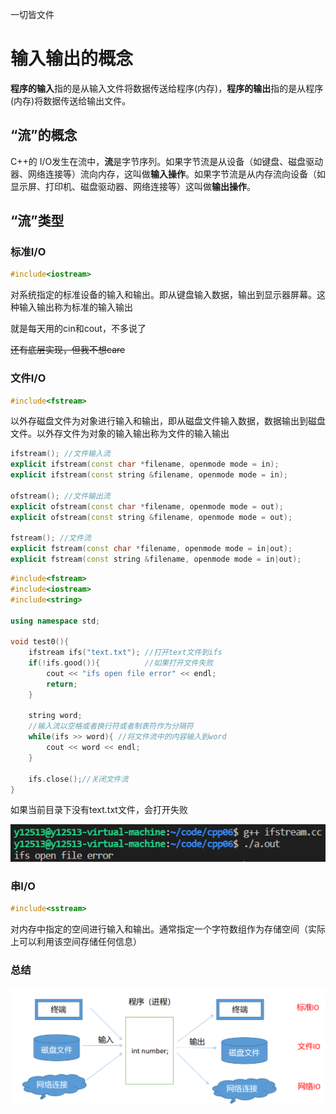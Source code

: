 一切皆文件

# 输入输出的概念



**程序的输入**指的是从输入文件将数据传送给程序(内存)，**程序的输出**指的是从程序(内存)将数据传送给输出文件。



## “流”的概念



C++的 I/O发生在流中，**流**是字节序列。如果字节流是从设备（如键盘、磁盘驱动器、网络连接等）流向内存，这叫做**输入操作**。如果字节流是从内存流向设备（如显示屏、打印机、磁盘驱动器、网络连接等）这叫做**输出操作**。



## “流”类型



### 标准I/O



```c++
#include<iostream>
```

对系统指定的标准设备的输入和输出。即从键盘输入数据，输出到显示器屏幕。这种输入输出称为标准的输入输出

就是每天用的cin和cout，不多说了

~~还有底层实现，但我不想care~~



### 文件I/O



```c++
#include<fstream>
```



以外存磁盘文件为对象进行输入和输出，即从磁盘文件输入数据，数据输出到磁盘文件。以外存文件为对象的输入输出称为文件的输入输出



```c++
ifstream(); //文件输入流
explicit ifstream(const char *filename, openmode mode = in); 
explicit ifstream(const string &filename, openmode mode = in); 

ofstream(); //文件输出流 
explicit ofstream(const char *filename, openmode mode = out); 
explicit ofstream(const string &filename, openmode mode = out); 

fstream(); //文件流 
explicit fstream(const char *filename, openmode mode = in|out); 
explicit fstream(const string &filename, openmode mode = in|out);
```



```c++
#include<fstream>
#include<iostream>
#include<string>

using namespace std;

void test0(){
    ifstream ifs("text.txt"); //打开text文件到ifs
    if(!ifs.good()){          //如果打开文件失败
        cout << "ifs open file error" << endl;
        return;
    }
    
    string word;
    //输入流以空格或者换行符或者制表符作为分隔符
    while(ifs >> word){ //将文件流中的内容输入到word
        cout << word << endl;
    }
    
    ifs.close();//关闭文件流
}
```

如果当前目录下没有text.txt文件，会打开失败

![image-20220705215055346](pages/image-20220705215055346.png)







### 串I/O

 

```c++
#include<sstream>
```

对内存中指定的空间进行输入和输出。通常指定一个字符数组作为存储空间（实际上可以利用该空间存储任何信息）



### 总结

![image-20220705212745808](pages/image-20220705212745808.png)
